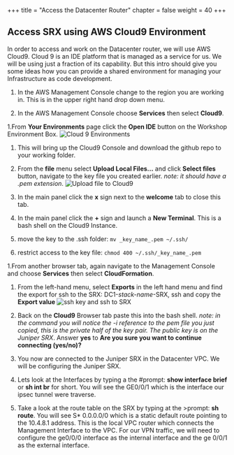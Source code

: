 +++
title = "Access the Datacenter Router"
chapter = false
weight = 40
+++

## Access SRX using AWS Cloud9 Environment

In order to access and work on the Datacenter router, we will use AWS Cloud9. Cloud 9 is an IDE platform that is managed as a service for us. We will be using just a fraction of its capability. But this intro should give you some ideas how you can provide a shared environment for managing your Infrastructure as code development.

1. In the AWS Management Console change to the region you are working in. This is in the upper right hand drop down menu.

1. In the AWS Management Console choose **Services** then select **Cloud9**.

1.From **Your Environments** page click the **Open IDE** button on the Workshop Environment Box.
![Cloud 9 Environments](/images/cloud9-environments.png)

1. This will bring up the Cloud9 Console and download the github repo to your working folder.

1. From the **file** menu select **Upload Local Files...** and click **Select files** button, navigate to the key file you created earlier. _note: it should have a .pem extension_.
   ![Upload file to Cloud9](/images/cloud9-uploadfile.png)

1. In the main panel click the **x** sign next to the **welcome** tab to close this tab.

1. In the main panel click the **+** sign and launch a **New Terminal**. This is a bash shell on the Cloud9 Instance.

1. move the key to the .ssh folder: `mv _key_name_.pem ~/.ssh/`

1. restrict access to the key file: `chmod 400 ~/.ssh/_key_name_.pem`

1.From another browser tab, again navigate to the Management Console and choose **Services** then select **CloudFormation**.

1. From the left-hand menu, select **Exports** in the left hand menu and find the export for ssh to the SRX: DC1-_stack-name_-SRX, ssh and copy the **Export value**
   ![ssh key and ssh to SRX](/images/cloudformation-csrssh.png)

1. Back on the **Cloud9** Browser tab paste this into the bash shell. _note: in the command you will notice the -i reference to the pem file you just copied, this is the private half of the key pair. The public key is on the Juniper SRX_. Answer **yes** to **Are you sure you want to continue connecting (yes/no)?**

1. You now are connected to the Juniper SRX in the Datacenter VPC. We will be configuring the Juniper SRX.

1. Lets look at the Interfaces by typing a the #prompt: **show interface brief** or **sh int br** for short. You will see the GE0/0/1 which is the interface our ipsec tunnel were traverse.

1. Take a look at the route table on the SRX by typing at the >prompt: **sh route**. You will see S\* 0.0.0.0/0 which is a static default route pointing to the 10.4.8.1 address. This is the local VPC router which connects the Management Interface to the VPC. For our VPN traffic, we will need to configure the ge0/0/0 interface as the internal interface and the ge 0/0/1 as the external interface.
